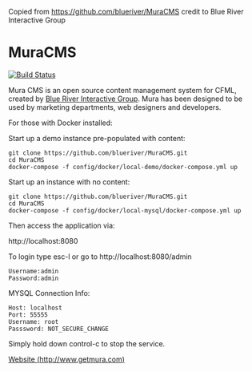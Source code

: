 Copied from https://github.com/blueriver/MuraCMS credit to Blue River Interactive Group

# MuraCMS
[![Build Status](https://travis-ci.org/blueriver/MuraCMS.svg?branch=master "master")](https://travis-ci.org/blueriver/MuraCMS)

Mura CMS is an open source content management system for CFML, created by [Blue River Interactive Group](http://www.getmura.com). Mura has been designed to be used by marketing departments, web designers and developers.

For those with Docker installed:

Start up a demo instance pre-populated with content:

```
git clone https://github.com/blueriver/MuraCMS.git
cd MuraCMS
docker-compose -f config/docker/local-demo/docker-compose.yml up
```

Start up an instance with no content:

```
git clone https://github.com/blueriver/MuraCMS.git
cd MuraCMS
docker-compose -f config/docker/local-mysql/docker-compose.yml up
```

Then access the application via:

http://localhost:8080

To login type esc-l or go to http://localhost:8080/admin

```
Username:admin
Password:admin
```

MYSQL Connection Info:

```
Host: localhost
Port: 55555
Username: root
Passsword: NOT_SECURE_CHANGE
```

Simply hold down control-c to stop the service.

[Website (http://www.getmura.com)](http://www.getmura.com)
